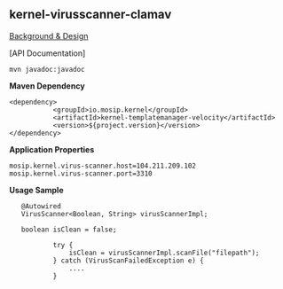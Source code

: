 ## kernel-virusscanner-clamav

 
[Background & Design](../../docs/design/kernel/kernel-virusscanner.md)
 

[API Documentation]
 
 ```
 mvn javadoc:javadoc

 ```
 
 
 **Maven Dependency**
 
 ```
 <dependency>
			<groupId>io.mosip.kernel</groupId>
			<artifactId>kernel-templatemanager-velocity</artifactId>
			<version>${project.version}</version>
 </dependency>
 ```
  
 **Application Properties**
 
 ```
mosip.kernel.virus-scanner.host=104.211.209.102
mosip.kernel.virus-scanner.port=3310
 ```
 
 
**Usage Sample**
 
 
 ```
	@Autowired
	VirusScanner<Boolean, String> virusScannerImpl;
	
	boolean isClean = false;

			try {
				isClean = virusScannerImpl.scanFile("filepath");
			} catch (VirusScanFailedException e) {
				....
			}
 
 ```








